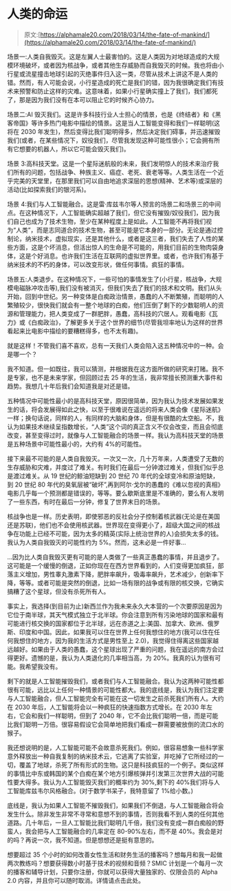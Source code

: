# 人类的命运

> 原文:[https://alphamale20.com/2018/03/14/the-fate-of-mankind/](https://alphamale20.com/2018/03/14/the-fate-of-mankind/)

场景一:人类自我毁灭。这是左翼人士最害怕的。这是人类因为对地球造成的大规模环境破坏，或者因为核战争，或者其他生存威胁而自我毁灭的时候。我也将由小行星或流星撞击地球引起的灭绝事件归入这一类，尽管从技术上讲这不是人类的错。然而，有人可能会说，小行星造成的死亡是我们的错，因为我很确定我们有技术来预警和防止这样的灾难。这意味着，如果小行星确实撞上了我们，我们都死了，那是因为我们没有在本可以阻止它的时候齐心协力。

场景二:AI 毁灭我们。这是许多科技行业人士担心的情景，也是《终结者》和《黑客帝国》等许多热门电影中描绘的情景。这是当人工智能变得和我们一样聪明(这将在 2030 年发生)，然后变得比我们聪明得多，然后决定我们碍事，并迅速摧毁我们(或者，在某些情况下，奴役我们，尽管我发现这种可能性很小；它会拥有所有它想要的机器人，所以它可能会毁灭我们)。

场景 3:高科技天堂。这是一个星际迷航般的未来，我们发明惊人的技术来治疗我们所有的问题，包括战争、种族主义、癌症、老死、衰老等等。人类生活在一个近乎完美的天堂里，在那里我们可以自由地追求深层的思想(精神、艺术等)或深层的活动(比如探索我们的银河系)。

场景 4:我们与人工智能融合。这是雷·库兹韦尔等人预言的场景二和场景三的中间点。在这种情况下，人工智能确实超越了我们，但它没有摧毁/奴役我们，因为我们自己也成为了技术生物，至少在某种程度上是如此。人工智能不再将我们视为“人类”，而是志同道合的技术生物，甚至可能是它本身的一部分。无论是通过控制论，纳米技术，虚拟现实，还是其他什么，或者是这三者，我们失去了人性的某些方面，这是个坏消息，但活出惊人的生命是不可能的，用我们目前的生物肉袋身体，这是个好消息。也许我们生活在互联网的虚拟世界里。或者，也许我们有基于纳米技术的不朽的身体，可以改变形状，做任何事情。疯狂的事情。

场景五:人类退步。在这种情况下，一些可怕的事情发生了(小行星，核战争，大规模电磁脉冲攻击等),我们没有被消灭，但我们失去了我们的技术和文明。我们从头开始，回到中世纪。另一种变体是白痴政治情景，愚蠢的人不断繁殖，而聪明的人繁殖较少，很快我们就会有一整个地球的白痴，他们压倒了剩下的少数聪明人的资源和管理能力，把人类变成了一群肥胖，愚蠢，高科技的穴居人。观看电影《瓦力》或《白痴政治》，了解更多关于这个世界的细节(尽管我坦率地认为这样的世界看起来比电影中描绘的要糟糕得多，也不太有趣)。

就是这样！不管我们喜不喜欢，总有一天我们人类会陷入这五种情况中的一种。会是哪一个？

我不知道。但一如既往，我可以猜测，并根据我在这方面所做的研究来打赌。我不是专家，也不是未来学家，但回顾过去 25 年的生活，我非常擅长预测重大事件和趋势。我想几十年后我们会知道我是对还是错。

五种情况中可能性最小的是高科技天堂，原因很简单，因为我认为技术发展如果发生的话，将会发展得如此之快，以至于很难说在遥远的将来人类会像《星际迷航》一样；换句话说，同样的人，有同样的大脑和身体，但是有很酷的太空船。不，我认为如果技术继续呈指数增长，“人类”这个词的真正含义不仅会改变，而且会彻底改变，甚至变得过时，就像与人工智能融合的场景一样。我认为高科技天堂的场景是五种场景中可能性最小的，大约有 4%的可能性。

接下来最不可能的是人类自我毁灭。一次又一次，几十万年来，人类遭受了无数的生存威胁和灾难，并度过了难关。有时我们在最后一分钟渡过难关，但我们似乎总是渡过难关。从 19 世纪的鲸油短缺到 20 世纪 70 年代的全球变冷和原油短缺，到 20 世纪 80 年代的臭氧层被“破坏”,再到阿尔·戈尔的愚蠢的《难以忽视的真相》电影几乎每一个预测都是错误的，等等。要么歇斯底里是不准确的，要么有人发明了一些东西，有时在最后一分钟，修复了世界末日的场景。

核战争也是一样。历史表明，即使邪恶的反社会分子控制着核武器(无论是在美国还是苏联)，他们也不会使用核武器。世界现在变得更小了，超级大国之间的核战争在功能上已经不可能，因为太多的精英(实际上统治世界的人)会损失太多的钱。我认为人类自我毁灭的可能性约为 5%。然而，这未必是一件好事…

…因为比人类自我毁灭更有可能的是人类做了一些真正愚蠢的事情，并且退步了。这可能是一个缓慢的倒退，正如你现在在西方世界看到的，人们变得更加疯狂，部落主义增加，男性睾丸激素下降，肥胖率飙升，吸毒率飙升，艺术减少，创新率下降，等等。或者可能是突然的倒退，比如一场有限的战争或有限的核交换，它确实搞糟了这个星球，但没有杀死所有人。

事实上，我选择(到目前为止)新西兰作为我未来永久大本营的一个次要原因是因为它位于南半球，其天气模式独立于北半球。你会注意到所有污染地球的国家和最有可能进行核交换的国家都位于北半球，远在赤道之上:美国、加拿大、欧洲、俄罗斯、印度和中国。因此，如果我可以住在世界上任何我想住的地方(我可以住在任何我想住的地方，因为我的生活方式是男性至上 2.0)，我觉得住得离这些国家越远越好。如果由于人类的愚蠢，这个星球出现了严重的问题，我在遥远的南方会过得更好。遗憾的是，我认为人类退化的几率相当高，为 20%。我真的认为很有可能。我希望我没有。

剩下的就是人工智能摧毁我们，或者我们与人工智能融合。我认为这两种可能性都很有可能，远比以上任何一种情景的可能性都大。我的底线是，我认为我们注定要与人工智能融合，但人工智能完全有可能在这一切发生之前杀死我们所有人。大约在 2030 年后，人工智能将会以一种疯狂的快速指数方式增长。在 2030 年左右，它会和我们一样聪明，但到了 2040 年，它不会比我们聪明一倍，而是可能比我们聪明一万倍。很容易假设它会简单地把我们看成一群需要被放倒的流口水的猴子。

我还想说明的是，人工智能可能不会故意杀死我们。例如，很容易想象一些科学家意外释放出一种自我复制的纳米技术云，它逃离了实验室，并吃掉了它所经过的一切，覆盖了地球，杀死了所有形式的生物。这只是科技疯狂的一个例子。类似这样的事情比中东或韩国的某个白痴在某个地方引爆核弹并引发第三次世界大战的可能性要大得多。我认为人工智能毁灭我们的概率约为 30%,剩下的 40%我们将与人工智能库兹韦尔风格融合。(对于数学书呆子，我特意留了 1%给小数。)

底线是，我认为如果人工智能不摧毁我们，如果我们不倒退，与人工智能融合将会发生什么。除非发生非常不寻常和意想不到的事情，否则我看不到人类的任何其他道路。几十年后，一旦人工智能比我们聪明几千倍，我们没有变成一群白痴般的野蛮人，我会把与人工智能融合的几率定在 80-90%左右，而不是 40%。我会是对的吗？再说一次，我不知道。但是想想还是挺有意思的。

想要超过 35 个小时的如何改善女性生活和财务生活的播客吗？想每月和我一起做两次教练吗？想要获得数小时基于技术的视频和音频？SMIC 计划是一个每月一次的播客和辅导计划，只要你注册，你就可以获得大量独家的、仅限会员的 Alpha 2.0 内容，并且你可以随时取消。详情请点击此处。